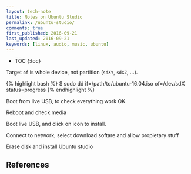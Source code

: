 ```yaml
---
layout: tech-note
title: Notes on Ubuntu Studio
permalink: /ubuntu-studio/
comments: true
first_published: 2016-09-21
last_updated: 2016-09-21
keywords: [linux, audio, music, ubuntu]
---
```


* TOC
{:toc}

Target `of` is whole device, not partition (`sdXY`, `sdXZ`, ...).

{% highlight bash %}
$ sudo dd if=/path/to/ubuntu-16.04.iso of=/dev/sdX status=progress
{% endhighlight %}

Boot from live USB, to check everything work OK.

Reboot and check media

Boot live USB, and click on icon to install.

Connect to network, select download softare and allow propietary stuff

Erase disk and install Ubuntu studio

## References



